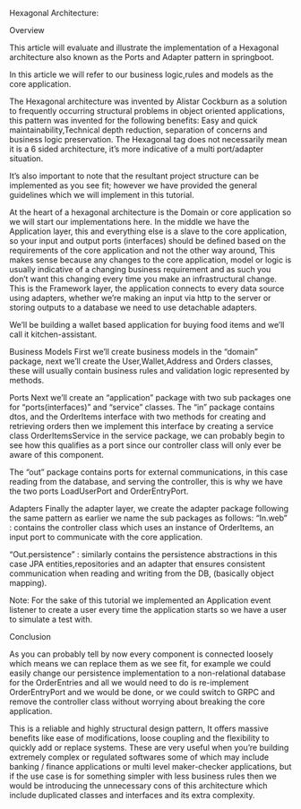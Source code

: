 Hexagonal Architecture:

Overview

This article will evaluate and illustrate the implementation of a Hexagonal architecture also known as the Ports and Adapter pattern in springboot.

In this article we will refer to our business logic,rules and models as the core application.

The Hexagonal architecture was invented by Alistar Cockburn as a solution to frequently occurring structural problems in object oriented applications, this pattern was invented for the following benefits: Easy and quick maintainability,Technical depth reduction, separation of concerns and business logic preservation.
The Hexagonal tag does not necessarily mean it is a 6 sided architecture, it’s more indicative of a multi port/adapter situation.

It’s also important to note that the resultant project structure can be implemented as you see fit; however we have provided the general guidelines which we will implement in this tutorial.

At the heart of a hexagonal architecture is the Domain or core application so we will start our implementations here.
In the middle we have the Application layer, this and everything else is a slave to the core application, so your input and output ports (interfaces)  should be defined based on the requirements of the core application and not the other way around, This makes sense because any changes to the core application, model or logic is usually indicative of a changing business requirement and as such you don’t want this changing every time you make an infrastructural change.
This is the Framework layer, the application connects to every data source using adapters, whether we’re making an input via http to the server or storing outputs to a database we need to use detachable adapters.

We’ll be building a wallet based application for buying food items and we’ll call it kitchen-assistant.

Business Models
First we’ll create business models in the “domain” package, next we’ll create the  User,Wallet,Address and Orders classes, these will usually contain business rules and validation logic represented by methods.

Ports
Next we’ll create an “application” package with two sub packages one for “ports(interfaces)” and “service” classes.
The “in” package contains dtos, and the OrderItems interface with two methods for creating and retrieving orders then we implement this interface by creating a service class OrderItemsService in the service package, we can probably begin to see how this qualifies as a port since our controller class will only ever be aware of this component.

The “out” package contains ports for external communications, in this case reading from the database, and serving the controller, this is why we have the two ports LoadUserPort and OrderEntryPort.

Adapters
Finally the adapter layer, we create the adapter package following the same pattern as earlier we name the sub packages as follows:
“In.web” : contains the controller class which uses an instance of OrderItems, an input port to communicate with the core application.

“Out.persistence” : similarly contains the persistence abstractions in this case JPA entities,repositories and an adapter that ensures consistent communication when reading and writing from the DB, (basically object mapping).

Note: For the sake of this tutorial we implemented an Application event listener to create a user every time the application starts so we have a user to simulate a test with.

Conclusion

As you can probably tell by now every component is connected loosely which means we can replace them as we see fit, for example we could easily change our persistence implementation to a non-relational database for the OrderEntries and all we would need to do is re-implement OrderEntryPort and we would be done, or we could switch to GRPC and remove the controller class without worrying about breaking the core application.

This is a reliable and highly structural design pattern, It offers massive benefits like ease of modifications, loose coupling and the flexibility to quickly add or replace systems.
These are very useful when you’re building extremely complex or regulated softwares some of which may include banking / finance applications or multi level maker-checker applications, but if the use case is for something simpler with less business rules then we would be introducing the unnecessary cons of this architecture which include duplicated classes and interfaces and  its extra complexity.

